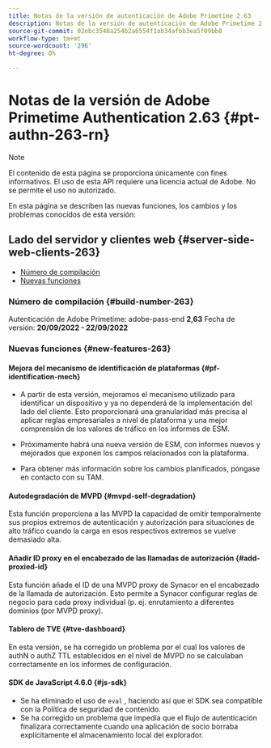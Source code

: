 ```yaml
---
title: Notas de la versión de autenticación de Adobe Primetime 2.63
description: Notas de la versión de autenticación de Adobe Primetime 2.63
source-git-commit: 02ebc3548a254b2a6554f1ab34afbb3ea5f09bb8
workflow-type: tm+mt
source-wordcount: '296'
ht-degree: 0%

---
```


# Notas de la versión de Adobe Primetime Authentication 2.63 {#pt-authn-263-rn}

>[!NOTE]
>
>El contenido de esta página se proporciona únicamente con fines informativos. El uso de esta API requiere una licencia actual de Adobe. No se permite el uso no autorizado.

En esta página se describen las nuevas funciones, los cambios y los problemas conocidos de esta versión:

## Lado del servidor y clientes web {#server-side-web-clients-263}

* [Número de compilación](#build-number)
* [Nuevas funciones](#new-features)

### Número de compilación {#build-number-263}

Autenticación de Adobe Primetime: adobe-pass-end **2,63**
Fecha de versión: **20/09/2022 - 22/09/2022**

### Nuevas funciones {#new-features-263}

#### Mejora del mecanismo de identificación de plataformas {#pf-identification-mech}

* A partir de esta versión, mejoramos el mecanismo utilizado para identificar un dispositivo y ya no dependerá de la implementación del lado del cliente. Esto proporcionará una granularidad más precisa al aplicar reglas empresariales a nivel de plataforma y una mejor comprensión de los valores de tráfico en los informes de ESM.

* Próximamente habrá una nueva versión de ESM, con informes nuevos y mejorados que exponen los campos relacionados con la plataforma.

* Para obtener más información sobre los cambios planificados, póngase en contacto con su TAM.

#### Autodegradación de MVPD {#mvpd-self-degradation}

Esta función proporciona a las MVPD la capacidad de omitir temporalmente sus propios extremos de autenticación y autorización para situaciones de alto tráfico cuando la carga en esos respectivos extremos se vuelve demasiado alta.


#### Añadir ID proxy en el encabezado de las llamadas de autorización {#add-proxied-id}

Esta función añade el ID de una MVPD proxy de Synacor en el encabezado de la llamada de autorización. Esto permite a Synacor configurar reglas de negocio para cada proxy individual (p. ej. enrutamiento a diferentes dominios (por MVPD proxy).


#### Tablero de TVE {#tve-dashboard}

En esta versión, se ha corregido un problema por el cual los valores de authN o authZ TTL establecidos en el nivel de MVPD no se calculaban correctamente en los informes de configuración.


#### SDK de JavaScript 4.6.0 {#js-sdk}

* Se ha eliminado el uso de `eval` , haciendo así que el SDK sea compatible con la Política de seguridad de contenido.
* Se ha corregido un problema que impedía que el flujo de autenticación finalizara correctamente cuando una aplicación de socio borraba explícitamente el almacenamiento local del explorador.
